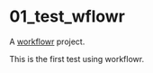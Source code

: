 # 01_test_wflowr

A [workflowr][] project.

[workflowr]: https://github.com/jdblischak/workflowr

This is the first test using workflowr.
